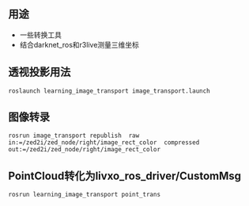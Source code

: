 ## 用途
* 一些转换工具
* 结合darknet_ros和r3live测量三维坐标

## 透视投影用法
`roslaunch learning_image_transport image_transport.launch`

## 图像转录
`rosrun image_transport republish  raw in:=/zed2i/zed_node/right/image_rect_color  compressed out:=/zed2i/zed_node/right/image_rect_color`

## PointCloud转化为livxo_ros_driver/CustomMsg
`rosrun learning_image_transport point_trans`
